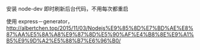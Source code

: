 
安装 node-dev 即时刷新后台代码，不用每次都重启

使用 express－generator，http://albertchen.top/2015/11/03/Nodejs%E9%85%8D%E7%BD%AE%E8%87%AA%E5%8A%A8%E9%87%8D%E5%90%AF%E4%B8%8E%E9%A1%B5%E9%9D%A2%E5%88%B7%E6%96%B0/